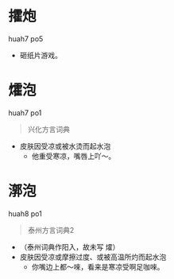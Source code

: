 # 攉炮
huah7 po5
- 砸纸片游戏。

# 㸌泡
huah7 po1
> 兴化方言词典
- 皮肤因受凉或被水烫而起水泡
  - 他重受寒凉，嘴唇上吖～。

# 漷泡
huah8 po1
> 泰州方言词典2
- （泰州词典作阳入，故未写 㸌）
- 皮肤因受凉或摩擦过度、或被高温所灼而起水泡
  - 你嘴边上都～唻，看来是寒凉受啊足咖唻。
